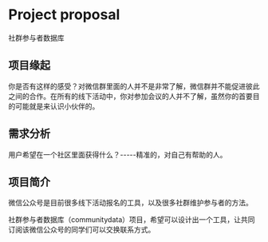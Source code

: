 # Project proposal

社群参与者数据库


## 项目缘起

你是否有这样的感受？对微信群里面的人并不是非常了解，微信群并不能促进彼此之间的合作。在所有的线下活动中，你对参加会议的人并不了解，虽然你的首要目的可能就是来认识小伙伴的。


## 需求分析

用户希望在一个社区里面获得什么？-----精准的，对自己有帮助的人。



## 项目简介

微信公众号是目前很多线下活动报名的工具，以及很多社群维护参与者的方法。

社群参与者数据库（communitydata）项目，希望可以设计出一个工具，让共同订阅该微信公众号的同学们可以交换联系方式。

